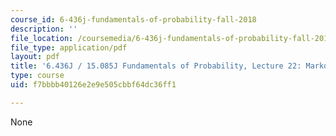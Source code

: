 ```yaml
---
course_id: 6-436j-fundamentals-of-probability-fall-2018
description: ''
file_location: /coursemedia/6-436j-fundamentals-of-probability-fall-2018/f7bbbb40126e2e9e505cbbf64dc36ff1_MIT6_436JF18_lec22.pdf
file_type: application/pdf
layout: pdf
title: '6.436J / 15.085J Fundamentals of Probability, Lecture 22: Markov Chains II'
type: course
uid: f7bbbb40126e2e9e505cbbf64dc36ff1

---
```

None